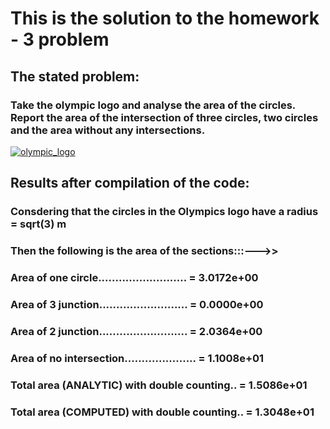 # This is the solution to the homework - 3 problem

##  The stated problem:
### Take the olympic logo and analyse the area of the circles. Report the area of the intersection of three circles, two circles and the area without any intersections.

[![olympic_logo](http://mrottocollection.com.ar/wp-includes/olympics-logo-png-i18.png)](http://mrottocollection.com.ar/wp-includes/olympics-logo-png-i18.png)

## Results after compilation of the code:
### Consdering that the circles in the Olympics logo have a radius = sqrt(3) m 
### Then the following is the area of the sections:::--->>
###
### Area of one circle.......................... = 3.0172e+00
### Area of 3 junction.......................... = 0.0000e+00
### Area of 2 junction.......................... = 2.0364e+00
### Area of no intersection..................... = 1.1008e+01
### 
### Total area (ANALYTIC) with double counting.. = 1.5086e+01
### Total area (COMPUTED) with double counting.. = 1.3048e+01
### 
###  
### 

